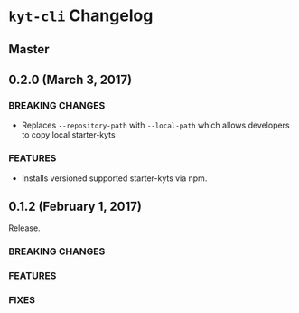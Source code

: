 # `kyt-cli` Changelog

## Master

## 0.2.0 (March 3, 2017)

### BREAKING CHANGES

- Replaces `--repository-path` with  `--local-path` which allows developers to copy local starter-kyts

### FEATURES

- Installs versioned supported starter-kyts via npm.


## 0.1.2 (February 1, 2017)

Release.

### BREAKING CHANGES

### FEATURES

### FIXES
